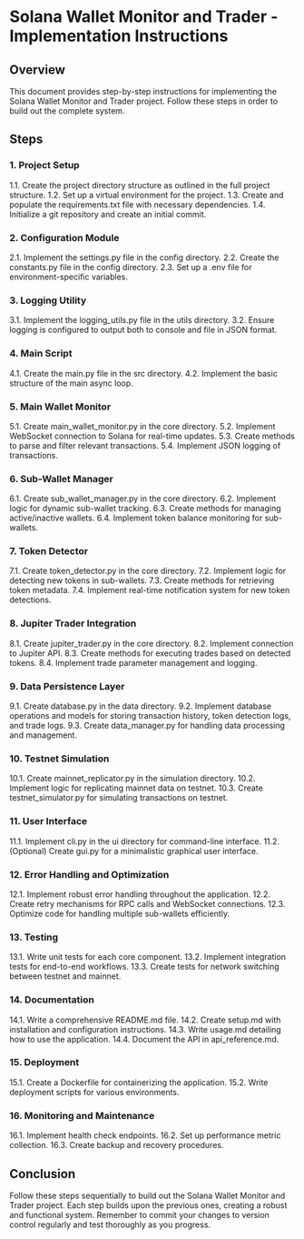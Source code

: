 # Solana Wallet Monitor and Trader - Implementation Instructions

## Overview
This document provides step-by-step instructions for implementing the Solana Wallet Monitor and Trader project. Follow these steps in order to build out the complete system.

## Steps

### 1. Project Setup
1.1. Create the project directory structure as outlined in the full project structure.
1.2. Set up a virtual environment for the project.
1.3. Create and populate the requirements.txt file with necessary dependencies.
1.4. Initialize a git repository and create an initial commit.

### 2. Configuration Module
2.1. Implement the settings.py file in the config directory.
2.2. Create the constants.py file in the config directory.
2.3. Set up a .env file for environment-specific variables.

### 3. Logging Utility
3.1. Implement the logging_utils.py file in the utils directory.
3.2. Ensure logging is configured to output both to console and file in JSON format.

### 4. Main Script
4.1. Create the main.py file in the src directory.
4.2. Implement the basic structure of the main async loop.

### 5. Main Wallet Monitor
5.1. Create main_wallet_monitor.py in the core directory.
5.2. Implement WebSocket connection to Solana for real-time updates.
5.3. Create methods to parse and filter relevant transactions.
5.4. Implement JSON logging of transactions.

### 6. Sub-Wallet Manager
6.1. Create sub_wallet_manager.py in the core directory.
6.2. Implement logic for dynamic sub-wallet tracking.
6.3. Create methods for managing active/inactive wallets.
6.4. Implement token balance monitoring for sub-wallets.

### 7. Token Detector
7.1. Create token_detector.py in the core directory.
7.2. Implement logic for detecting new tokens in sub-wallets.
7.3. Create methods for retrieving token metadata.
7.4. Implement real-time notification system for new token detections.

### 8. Jupiter Trader Integration
8.1. Create jupiter_trader.py in the core directory.
8.2. Implement connection to Jupiter API.
8.3. Create methods for executing trades based on detected tokens.
8.4. Implement trade parameter management and logging.

### 9. Data Persistence Layer
9.1. Create database.py in the data directory.
9.2. Implement database operations and models for storing transaction history, token detection logs, and trade logs.
9.3. Create data_manager.py for handling data processing and management.

### 10. Testnet Simulation
10.1. Create mainnet_replicator.py in the simulation directory.
10.2. Implement logic for replicating mainnet data on testnet.
10.3. Create testnet_simulator.py for simulating transactions on testnet.

### 11. User Interface
11.1. Implement cli.py in the ui directory for command-line interface.
11.2. (Optional) Create gui.py for a minimalistic graphical user interface.

### 12. Error Handling and Optimization
12.1. Implement robust error handling throughout the application.
12.2. Create retry mechanisms for RPC calls and WebSocket connections.
12.3. Optimize code for handling multiple sub-wallets efficiently.

### 13. Testing
13.1. Write unit tests for each core component.
13.2. Implement integration tests for end-to-end workflows.
13.3. Create tests for network switching between testnet and mainnet.

### 14. Documentation
14.1. Write a comprehensive README.md file.
14.2. Create setup.md with installation and configuration instructions.
14.3. Write usage.md detailing how to use the application.
14.4. Document the API in api_reference.md.

### 15. Deployment
15.1. Create a Dockerfile for containerizing the application.
15.2. Write deployment scripts for various environments.

### 16. Monitoring and Maintenance
16.1. Implement health check endpoints.
16.2. Set up performance metric collection.
16.3. Create backup and recovery procedures.

## Conclusion
Follow these steps sequentially to build out the Solana Wallet Monitor and Trader project. Each step builds upon the previous ones, creating a robust and functional system. Remember to commit your changes to version control regularly and test thoroughly as you progress.